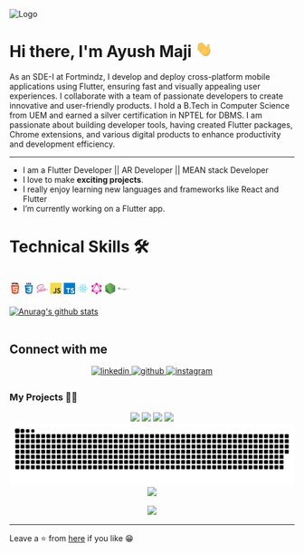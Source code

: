 ![Logo](https://github.com/AyushMaji/AyushMaji/blob/main/assets/banner.png?raw=true)


<h1 align="left">Hi there, I'm Ayush Maji  <a target="_blank" href="https://www.linkedin.com/in/ayushmaji/"></a><img src="https://raw.githubusercontent.com/AyushMaji/amicons/refs/heads/main/assets/amination/Hi.gif" width="30px"></h1></h1>

As an SDE-I at Fortmindz, I develop and deploy cross-platform mobile applications using Flutter, ensuring fast and visually appealing user experiences. I collaborate with a team of passionate developers to create innovative and user-friendly products. I hold a B.Tech in Computer Science from UEM and earned a silver certification in NPTEL for DBMS. I am passionate about building developer tools, having created Flutter packages, Chrome extensions, and various digital products to enhance productivity and development efficiency.

 ---
 
- I am a Flutter Developer || AR Developer || MEAN stack Developer <br/>
- I love to make **exciting projects**. <br/>
- I really enjoy learning new languages and frameworks like React and Flutter <br/>
- I’m currently working on a Flutter app.<br/>


<h1>Technical Skills 🛠</h1>
 
<br />
<code><img height="20" src="https://raw.githubusercontent.com/github/explore/80688e429a7d4ef2fca1e82350fe8e3517d3494d/topics/html/html.png"></code>
<code><img height="20" src="https://raw.githubusercontent.com/github/explore/80688e429a7d4ef2fca1e82350fe8e3517d3494d/topics/css/css.png"></code>
<code><img height="20" src="https://raw.githubusercontent.com/github/explore/80688e429a7d4ef2fca1e82350fe8e3517d3494d/topics/sass/sass.png"></code>
<code><img height="20" src="https://raw.githubusercontent.com/github/explore/80688e429a7d4ef2fca1e82350fe8e3517d3494d/topics/javascript/javascript.png"></code>
<code><img height="20" src="https://raw.githubusercontent.com/github/explore/80688e429a7d4ef2fca1e82350fe8e3517d3494d/topics/typescript/typescript.png"></code>
<code><img height="20" src="https://raw.githubusercontent.com/github/explore/80688e429a7d4ef2fca1e82350fe8e3517d3494d/topics/react/react.png"></code>
<code><img height="20" src="https://raw.githubusercontent.com/github/explore/5c058a388828bb5fde0bcafd4bc867b5bb3f26f3/topics/graphql/graphql.png"></code>
<code><img height="20" src="https://raw.githubusercontent.com/github/explore/80688e429a7d4ef2fca1e82350fe8e3517d3494d/topics/nodejs/nodejs.png"></code>
<code><img height="20" src="https://raw.githubusercontent.com/github/explore/80688e429a7d4ef2fca1e82350fe8e3517d3494d/topics/mongodb/mongodb.png"></code>
<br />
<br />


<a href="https://github.com/AyushMaji/github-readme-stats">
  <img align="center" src="https://github-readme-stats.vercel.app/api?username=AyushMaji&theme=algolia&show_icons=true" alt="Anurag's github stats" />
</a> 
<br />
<br />

## Connect with me  
<div align="center">
 <a href="https://www.linkedin.com/in/ayushmaji/" target="_blank">
<img src=https://img.shields.io/badge/linkedin-%231E77B5.svg?&style=for-the-badge&logo=linkedin&logoColor=white alt=linkedin style="margin-bottom: 5px;" />
</a>
<a href="https://github.com/AyushMaji" target="_blank">
<img src=https://img.shields.io/badge/github-%2324292e.svg?&style=for-the-badge&logo=github&logoColor=white alt=github style="margin-bottom: 5px;" />
</a>
<a href="https://www.instagram.com/ayushmaji27/" target="_blank">
<img src=https://img.shields.io/badge/instagram-%23000000.svg?&style=for-the-badge&logo=instagram&logoColor=white alt=instagram style="margin-bottom: 5px;" />
</a>
</div>

### My Projects 👨‍💻

<div align="center">

<img src="https://github-readme-stats.vercel.app/api/pin/?username=AyushMaji&repo=weather_app&show_icons=true&theme=great-gatsby"> 
<img src="https://github-readme-stats.vercel.app/api/pin/?username=AyushMaji&repo=CourseHub&show_icons=true&theme=great-gatsby"> 
<img src="https://github-readme-stats.vercel.app/api/pin/?username=AyushMaji&repo=YtAddSkip_WebExtention&show_icons=true&theme=great-gatsby">
 <img src="https://github-readme-stats.vercel.app/api/pin/?username=AyushMaji&repo=ayushmajiCv.github.io&show_icons=true&theme=great-gatsby">
</div>
 
<div align="center">
<img src="https://github.com/kothariji/kothariji/blob/master/github-user-contribution.svg"></img>
</div>

<div align="center">
<img src="https://img.shields.io/github/followers/AyushMaji.svg?style=social&label=Follow"></img>

<img src="https://gpvc.arturio.dev/AyushMaji"></img>
</div>

---

Leave a ⭐ from [here](https://github.com/AyushMaji/AyushMaji) if you like 😁
